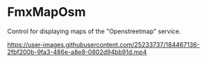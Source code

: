 # FmxMapOsm
 Control for displaying maps of the "Openstreetmap" service.

https://user-images.githubusercontent.com/25233737/184467136-2fbf200b-9fa3-486e-a8e8-0802d94bb91d.mp4
